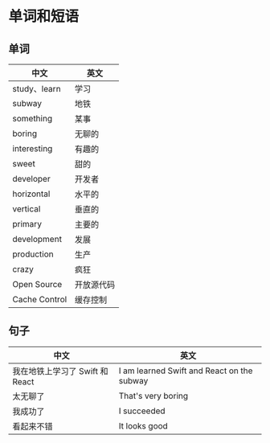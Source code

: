 # 单词和短语

## 单词

| 中文          | 英文       |
| ------------- | ---------- |
| study、learn  | 学习       |
| subway        | 地铁       |
| something     | 某事       |
| boring        | 无聊的     |
| interesting   | 有趣的     |
| sweet         | 甜的       |
| developer     | 开发者     |
| horizontal    | 水平的     |
| vertical      | 垂直的     |
| primary       | 主要的     |
| development   | 发展       |
| production    | 生产       |
| crazy         | 疯狂       |
| Open Source   | 开放源代码 |
| Cache Control | 缓存控制   |

## 句子

| 中文                            | 英文                                       |
| ------------------------------- | ------------------------------------------ |
| 我在地铁上学习了 Swift 和 React | I am learned Swift and React on the subway |
| 太无聊了                        | That's very boring                         |
| 我成功了                        | I succeeded                                |
| 看起来不错                      | It looks good                              |
